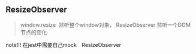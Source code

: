 ## ResizeObserver
 > window.resize  监听整个window对象， ResizeObserver 监听一个DOM节点的变化

note!!! 在jest中需要自己mock　ResizeObserver